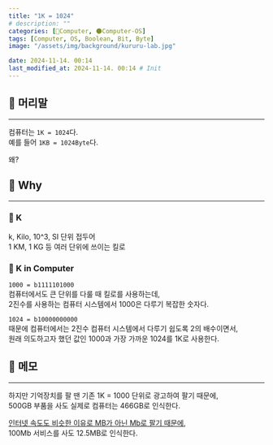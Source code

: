 ```yaml
---
title: "1K = 1024"
# description: ""
categories: [💫Computer, 🌑Computer-OS]
tags: [Computer, OS, Boolean, Bit, Byte]
image: "/assets/img/background/kururu-lab.jpg"

date: 2024-11-14. 00:14
last_modified_at: 2024-11-14. 00:14 # Init
---
```


## 💫 머리말

---

컴퓨터는 `1K = 1024`다.  
예를 들어 `1KB = 1024Byte`다.  

왜?  

## 💫 Why

---

### 🫧 K

k, Kilo, 10^3, SI 단위 접두어  
1 KM, 1 KG 등 여러 단위에 쓰이는 킬로  

### 🫧 K in Computer

`1000 = b1111101000`  
컴퓨터에서도 큰 단위를 다룰 때 킬로를 사용하는데,  
2진수를 사용하는 컴퓨터 시스템에서 1000은 다루기 복잡한 숫자다.  

`1024 = b10000000000`  
때문에 컴퓨터에서는 2진수 컴퓨터 시스템에서 다루기 쉽도록 2의 배수이면서,  
원래 의도하고자 했던 값인 1000과 가장 가까운 1024를 1K로 사용한다.  

## 💫 메모

---

하지만 기억장치를 팔 땐 기존 1K = 1000 단위로 광고하여 팔기 때문에,  
500GB 부품을 사도 실제로 컴퓨터는 466GB로 인식한다.  

[인터넷 속도도 비슷한 이유로 MB가 아닌 Mb로 팔기 때문에](https://velog.io/@victor/1kb-1024-bytes-1000-bytes-뭐가-맞을까-mojurs3pb2),  
100Mb 서비스를 사도 12.5MB로 인식한다.  
